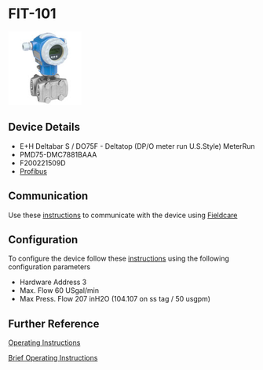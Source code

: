 # FIT-101

![](../images/device_images/deltabar_s.jpg)

## Device Details
+ E+H Deltabar S / DO75F - Deltatop (DP/O meter run U.S.Style) MeterRun
+ PMD75-DMC7881BAAA
+ F200221509D
+ [Profibus](../indexes/index_devices_profibus.md)

## Communication
Use these [instructions](../protocols/profibus/connection_run_1_HIPROM_192.168.1.13.md) to communicate with the device using [Fieldcare](../fieldcare/fieldcare.md)

## Configuration
To configure the device follow these [instructions](../commissioning_instructions/deltabar_s_profibus.md) using the following configuration parameters

+ Hardware Address 3
+ Max. Flow 60 USgal/min
+ Max Press. Flow 207 inH2O (104.107 on ss tag / 50 usgpm)

## Further Reference
[Operating Instructions](../manuals/deltabar_s_operating_profibus.pdf)

[Brief Operating Instructions](../manuals/deltabar_s_brief_profibus.pdf)